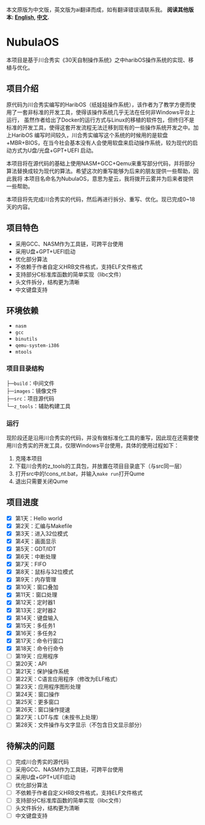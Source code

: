 本文原版为中文版，英文版为ai翻译而成，如有翻译错误请联系我。
**阅读其他版本: [English](README.md), [中文](README_zh.md).**

# NubulaOS
本项目是基于川合秀实《30天自制操作系统》之中haribOS操作系统的实现、移植与优化。

## 项目介绍
原代码为川合秀实编写的HaribOS（纸娃娃操作系统），该作者为了教学方便而使用了一套非标准的开发工具，使得该操作系统几乎无法在任何非Windows平台上运行，
虽然作者给出了Docker的运行方式与Linux的移植的软件包，但终归不是标准的开发工具，使得这套开发流程无法迁移到现有的一些操作系统开发之中。加上HaribOS
编写时间较久，川合秀实编写这个系统的时候用的是软盘+MBR+BIOS，在当今社会基本没有人会使用软盘来启动操作系统，较为现代的启动方式为U盘/光盘+GPT+UEFI
启动。

本项目将在源代码的基础上使用NASM+GCC+Qemu来重写部分代码，并将部分算法替换成较为现代的算法。希望这次的重写能够为后来的朋友提供一些帮助，因此我将
本项目名命名为NubulaOS，意思为星云，我将拨开云雾并为后来者提供一些帮助。

本项目将先完成川合秀实的代码，然后再进行拆分、重写、优化。现已完成0~18天的内容。

## 项目特色
+ 采用GCC、NASM作为工具链，可跨平台使用
+ 采用U盘+GPT+UEFI启动
+ 优化部分算法
+ 不依赖于作者自定义HRB文件格式，支持ELF文件格式
+ 支持部分C标准库函数的简单实现（libc文件）
+ 头文件拆分，结构更为清晰
+ 中文键盘支持

## 环境依赖
+ `nasm`
+ `gcc`
+ `binutils`
+ `qemu-system-i386`
+ `mtools`

### 项目目录结构
├─`build`：中间文件<br>
├─`images`：镜像文件<br>
├─`src`：项目源代码<br>
└─`z_tools`：辅助构建工具<br>

### 运行
现阶段还是沿用川合秀实的代码，并没有做标准化工具的重写，因此现在还需要使用川合秀实的开发工具，仅限Windows平台使用，具体的使用过程如下：
1. 克隆本项目
2. 下载川合秀的z_tools的工具包，并放置在项目目录底下（与src同一层）
3. 打开src中的!cons_nt.bat，并输入`make run`打开Qume
4. 退出只需要关闭Qume

## 项目进度

+ [X] 第1天：Hello world
+ [X] 第2天：汇编与Makefile
+ [X] 第3天：进入32位模式
+ [X] 第4天：画面显示
+ [X] 第5天：GDT/IDT
+ [X] 第6天：中断处理
+ [x] 第7天：FIFO
+ [X] 第8天：鼠标与32位模式
+ [X] 第9天：内存管理
+ [X] 第10天：窗口叠加
+ [X] 第11天：窗口处理
+ [X] 第12天：定时器1
+ [X] 第13天：定时器2
+ [X] 第14天：键盘输入
+ [X] 第15天：多任务1
+ [X] 第16天：多任务2
+ [X] 第17天：命令行窗口
+ [X] 第18天：命令行命令
+ [ ] 第19天：应用程序
+ [ ] 第20天：API
+ [ ] 第21天：保护操作系统
+ [ ] 第22天：C语言应用程序（修改为ELF格式）
+ [ ] 第23天：应用程序图形处理
+ [ ] 第24天：窗口操作
+ [ ] 第25天：更多窗口
+ [ ] 第26天：窗口操作提速
+ [ ] 第27天：LDT与库（未按书上处理）
+ [ ] 第28天：文件操作与文字显示（不包含日文显示部分）

## 待解决的问题
+ [ ] 完成川合秀实的源代码
+ [ ] 采用GCC、NASM作为工具链，可跨平台使用
+ [ ] 采用U盘+GPT+UEFI启动
+ [ ] 优化部分算法
+ [ ] 不依赖于作者自定义HRB文件格式，支持ELF文件格式
+ [ ] 支持部分C标准库函数的简单实现（libc文件）
+ [ ] 头文件拆分，结构更为清晰
+ [ ] 中文键盘支持
